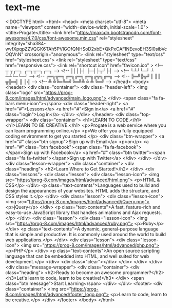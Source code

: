 # text-me
&lt;!DOCTYPE html> &lt;html> &lt;head>   &lt;meta charset="utf-8">   &lt;meta name="viewport" content="width=device-width, initial-scale=1.0">   &lt;title>Progate&lt;/title>   &lt;link href="https://maxcdn.bootstrapcdn.com/font-awesome/4.7.0/css/font-awesome.min.css" rel="stylesheet" integrity="sha384-wvfXpqpZZVQGK6TAh5PVlGOfQNHSoD2xbE+QkPxCAFlNEevoEH3Sl0sibVcOQVnN" crossorigin="anonymous">   &lt;link rel="stylesheet" type="text/css" href="stylesheet.css">   &lt;link rel="stylesheet" type="text/css" href="responsive.css">   &lt;link rel="shortcut icon" href="favicon.ico" >   &lt;!--     ┬ ┬┌─┐  ┌─┐┬─┐┌─┐        -->   &lt;!--     │││├┤   ├─┤├┬┘├┤         -->   &lt;!--     └┴┘└─┘  ┴ ┴┴└─└─┘        -->   &lt;!--     ╔═╗╦═╗╔═╗╔═╗╔═╗╔╦╗╔═╗    -->   &lt;!--     ╠═╝╠╦╝║ ║║ ╦╠═╣ ║ ║╣     -->   &lt;!--     ╩  ╩╚═╚═╝╚═╝╩ ╩ ╩ ╚═╝    --> &lt;/head> &lt;body>     &lt;header>       &lt;div class="container">         &lt;div class="header-left">           &lt;img class="logo" src="https://prog-8.com/images/html/advanced/main_logo.png">         &lt;/div>         &lt;span class="fa fa-bars menu-icon">&lt;/span>         &lt;div class="header-right">           &lt;a href="#">Lessons&lt;/a>           &lt;a href="#">Sign in&lt;/a>           &lt;a href="#" class="login">Log in&lt;/a>         &lt;/div>       &lt;/div>     &lt;/header>     &lt;div class="top-wrapper">       &lt;div class="container">         &lt;h1>LEARN TO CODE.&lt;/h1>         &lt;h1>LEARN TO BE CREATIVE.&lt;/h1>         &lt;p>Progate is a web service where you can learn programming online.&lt;/p>         &lt;p>We offer you a fully equipped coding environment to get you started.&lt;/p>         &lt;div class="btn-wrapper">           &lt;a href="#" class="btn signup">Sign up with Email&lt;/a>           &lt;p>or&lt;/p>           &lt;a href="#" class="btn facebook">&lt;span class="fa fa-facebook">&lt;/span>Sign up with Facebook&lt;/a>           &lt;a href="#" class="btn twitter">&lt;span class="fa fa-twitter">&lt;/span>Sign up with Twitter&lt;/a>         &lt;/div>       &lt;/div>     &lt;/div>     &lt;div class="lesson-wrapper">       &lt;div class="container">         &lt;div class="heading">           &lt;h2>Learn Where to Get Started!&lt;/h2>         &lt;/div>         &lt;div class="lessons">           &lt;div class="lesson">             &lt;div class="lesson-icon">               &lt;img src="https://prog-8.com/images/html/advanced/html.png">               &lt;p>HTML &amp; CSS&lt;/p>             &lt;/div>             &lt;p class="text-contents">Languages used to build and design the appearances of your websites. HTML adds the structure, and CSS styles it.&lt;/p>           &lt;/div>           &lt;div class="lesson">             &lt;div class="lesson-icon">               &lt;img src="https://prog-8.com/images/html/advanced/jQuery.png">               &lt;p>jQuery&lt;/p>             &lt;/div>             &lt;p class="text-contents">A fast, feature-rich and easy-to-use JavaScript library that handles animations and Ajax requests.&lt;/p>           &lt;/div>           &lt;div class="lesson">             &lt;div class="lesson-icon">               &lt;img src="https://prog-8.com/images/html/advanced/ruby.png">               &lt;p>Ruby&lt;/p>             &lt;/div>             &lt;p class="text-contents">A dynamic, general-purpose language that is simple and productive. It is commonly used around the world to build web applications.&lt;/p>           &lt;/div>           &lt;div class="lesson">             &lt;div class="lesson-icon">               &lt;img src="https://prog-8.com/images/html/advanced/php.png">               &lt;p>PHP&lt;/p>             &lt;/div>             &lt;p class="text-contents">An open source scripting language that can be embedded into HTML, and well suited for web development.&lt;/p>           &lt;/div>           &lt;div class="clear">&lt;/div>         &lt;/div>       &lt;/div>     &lt;/div>     &lt;div class="message-wrapper">       &lt;div class="container">         &lt;div class="heading">           &lt;h2>Ready to become an awesome programmer?&lt;/h2>           &lt;h3>Let's learn to code, learn to be creative!&lt;/h3>         &lt;/div>         &lt;span class="btn message">Start Learning&lt;/span>       &lt;/div>     &lt;/div>     &lt;footer>       &lt;div class="container">         &lt;img src="https://prog-8.com/images/html/advanced/footer_logo.png">         &lt;p>Learn to code, learn to be creative.&lt;/p>       &lt;/div>     &lt;/footer>   &lt;/body> &lt;/html>
